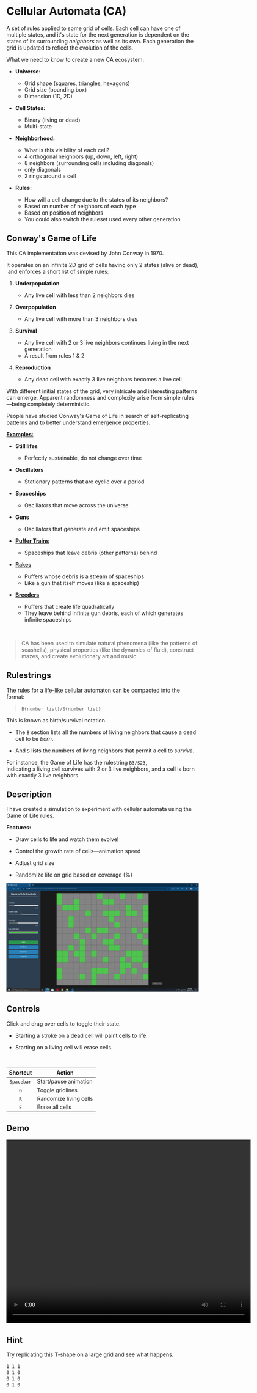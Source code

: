 # Cellular Automata (CA)

A set of rules applied to some grid of cells. Each cell can have one of multiple states, and it's state for the next generation is dependent on the states of its surrounding _neighbors_ as well as its own. Each generation the grid is updated to reflect the evolution of the cells.

What we need to know to create a new CA ecosystem:

- __Universe:__
	- Grid shape (squares, triangles, hexagons)
	- Grid size (bounding box)
	- Dimension (1D, 2D)

- __Cell States:__
	- Binary (living or dead)
	- Multi-state

- __Neighborhood:__
	- What is this visibility of each cell?
	- 4 orthogonal neighbors (up, down, left, right)
	- 8 neighbors (surrounding cells including diagonals)
	- only diagonals
	- 2 rings around a cell

- __Rules:__
	- How will a cell change due to the states of its neighbors?
	- Based on number of neighbors of each type
	- Based on position of neighbors
	- You could also switch the ruleset used every other generation

## Conway's Game of Life

This CA implementation was devised by John Conway in 1970.

It operates on an infinite 2D grid of cells having only 2 states (alive or dead),  
&nbsp;and enforces a short list of simple rules:

1. __Underpopulation__
	- Any live cell with less than 2 neighbors dies

1. __Overpopulation__
	- Any live cell with more than 3 neighbors dies

1. __Survival__
	- Any live cell with 2 or 3 live neighbors continues living in the next generation
	- A result from rules 1 & 2

1. __Reproduction__
	- Any dead cell with exactly 3 live neighbors becomes a live cell


With different initial states of the grid, very intricate and interesting patterns can emerge.  Apparent randomness and complexity arise from simple rules—being completely deterministic.

People have studied Conway's Game of Life in search of self-replicating patterns and to better understand emergence properties.

[__Examples__:](https://en.wikipedia.org/wiki/Conway%27s_Game_of_Life#Examples_of_patterns)

- __Still lifes__
	- Perfectly sustainable, do not change over time

- __Oscillators__
	- Stationary patterns that are cyclic over a period

- __Spaceships__
	- Oscillators that move across the universe

- __Guns__
	- Oscillators that generate and emit spaceships

- [__Puffer Trains__](https://en.wikipedia.org/wiki/Puffer_train)
	- Spaceships that leave debris (other patterns) behind

- [__Rakes__](https://en.wikipedia.org/wiki/Rake_(cellular_automaton))
	- Puffers whose debris is a stream of spaceships
	- Like a gun that itself moves (like a spaceship)

- [__Breeders__](https://en.wikipedia.org/wiki/Breeder_(cellular_automaton))
	- Puffers that create life quadratically
	- They leave behind infinite gun debris, each of which generates infinite spaceships

<br>

> CA has been used to simulate natural phenomena (like the patterns of seashells), physical properties (like the dynamics of fluid), construct mazes, and create evolutionary art and music.

## Rulestrings

The rules for a [life-like](https://en.wikipedia.org/wiki/Life-like_cellular_automaton) cellular automaton can be compacted into the format:

> `B{number list}/S{number list}`

This is known as birth/survival notation.

- The `B` section lists all the numbers of living neighbors that cause a dead cell to be _born_. 

- And `S` lists the numbers of living neighbors that permit a cell to _survive_.

For instance, the Game of Life has the rulestring `B3/S23`,  
indicating a living cell survives with 2 or 3 live neighbors, and a cell is born with exactly 3 live neighbors.

## Description
I have created a simulation to experiment with cellular automata using the Game of Life rules.

__Features:__

- Draw cells to life and watch them evolve!

- Control the growth rate of cells—animation speed

- Adjust grid size

- Randomize life on grid based on coverage (%)

![Screenshot](./images/screenshot-1.png)

## Controls

Click and drag over cells to toggle their state.

- Starting a stroke on a dead cell will paint cells to life.

- Starting on a living cell will erase cells.

<br>

| Shortcut    | Action                      |
|:-----------:|-----------------------------|
| `Spacebar`  | Start/pause animation       |
| `G`         | Toggle gridlines            |
| `R`         | Randomize living cells      |
| `E`         | Erase all cells             |

## Demo

<video width="640" height="480" controls>
  <source src="./demos/swastika-demo-compressed.mp4" type="video/mp4">
  Your browser does not support the video tag.
</video>

## Hint

Try replicating this T-shape on a large grid and see what happens.

```
1 1 1
0 1 0
0 1 0
0 1 0
```

